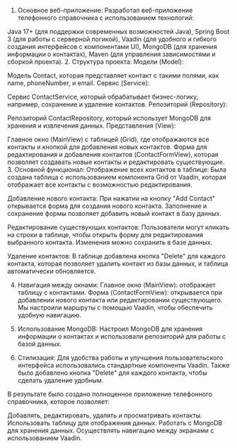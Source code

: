 1. Основное веб-приложение:
Разработал веб-приложение телефонного справочника с использованием технологий:

Java 17+ (для поддержки современных возможностей Java),
Spring Boot 3 (для работы с серверной логикой),
Vaadin (для удобного и гибкого создания интерфейсов с компонентами UI),
MongoDB (для хранения информации о контактах),
Maven (для управления зависимостями и сборкой проекта).
2. Структура проекта:
Модели (Model):

Модель Contact, которая представляет контакт с такими полями, как name, phoneNumber, и email.
Сервис (Service):

Сервис ContactService, который обрабатывает бизнес-логику, например, сохранение и удаление контактов.
Репозиторий (Repository):

Репозиторий ContactRepository, который использует MongoDB для хранения и извлечения данных.
Представления (View):

Главное окно (MainView) с таблицей (Grid), где отображаются все контакты и кнопкой для добавления новых контактов.
Форма для редактирования и добавления контактов (ContactFormView), которая позволяет создавать новые контакты и редактировать существующие.
3. Основной функционал:
Отображение всех контактов в таблице: Была создана таблица с использованием компонента Grid от Vaadin, которая отображает все контакты с возможностью редактирования.

Добавление нового контакта: При нажатии на кнопку "Add Contact" открывается форма для создания нового контакта. Заполнение и сохранение формы позволяет добавить новый контакт в базу данных.

Редактирование существующих контактов: Пользователи могут кликать на строки в таблице, чтобы открыть форму для редактирования выбранного контакта. Изменения можно сохранить в базе данных.

Удаление контактов: В таблице добавлена кнопка "Delete" для каждого контакта, которая позволяет удалить контакт из базы данных, и таблица автоматически обновляется.

4. Навигация между окнами:
Главное окно (MainView): отображает таблицу с контактами.
Форма (ContactFormView): открывается при добавлении нового контакта или редактировании существующего. Мы настроили маршруты с помощью Vaadin, чтобы обеспечить удобную навигацию.
5. Использование MongoDB:
Настроил MongoDB для хранения информации о контактах и использовали репозиторий для работы с базой данных.

6. Стилизация:
Для удобства работы и улучшения пользовательского интерфейса использовались стандартные компоненты Vaadin. Также было добавлено кнопка "Delete" для каждого контакта, чтобы сделать удаление удобным.

В результате было создано полноценное приложение телефонного справочника, которое позволяет:

Добавлять, редактировать, удалять и просматривать контакты.
Использовать таблицу для отображения данных.
Работать с MongoDB для хранения данных.
Осуществлять навигацию между экранами с использованием Vaadin.
